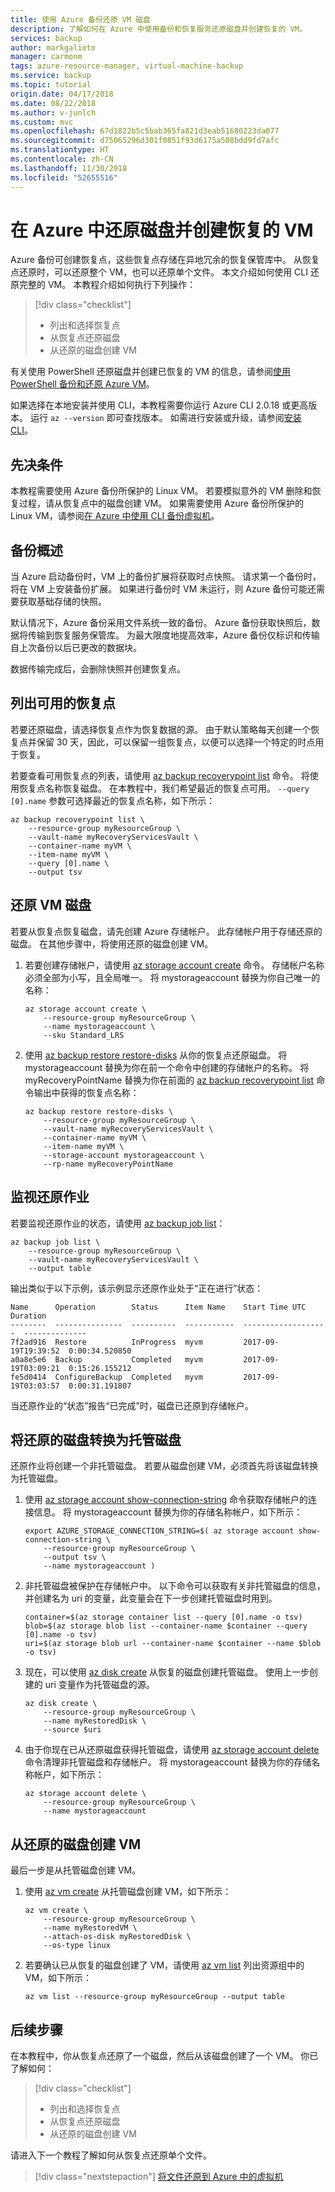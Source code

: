 ```yaml
---
title: 使用 Azure 备份还原 VM 磁盘
description: 了解如何在 Azure 中使用备份和恢复服务还原磁盘并创建恢复的 VM。
services: backup
author: markgalioto
manager: carmonm
tags: azure-resource-manager, virtual-machine-backup
ms.service: backup
ms.topic: tutorial
origin.date: 04/17/2018
ms.date: 08/22/2018
ms.author: v-junlch
ms.custom: mvc
ms.openlocfilehash: 67d1822b5c5bab365fa821d3eab51680223da077
ms.sourcegitcommit: d75065296d301f0851f93d6175a508bdd9fd7afc
ms.translationtype: HT
ms.contentlocale: zh-CN
ms.lasthandoff: 11/30/2018
ms.locfileid: "52655516"
---
```

# <a name="restore-a-disk-and-create-a-recovered-vm-in-azure"></a>在 Azure 中还原磁盘并创建恢复的 VM
Azure 备份可创建恢复点，这些恢复点存储在异地冗余的恢复保管库中。 从恢复点还原时，可以还原整个 VM，也可以还原单个文件。 本文介绍如何使用 CLI 还原完整的 VM。 本教程介绍如何执行下列操作：

> [!div class="checklist"]
> * 列出和选择恢复点
> * 从恢复点还原磁盘
> * 从还原的磁盘创建 VM

有关使用 PowerShell 还原磁盘并创建已恢复的 VM 的信息，请参阅[使用 PowerShell 备份和还原 Azure VM](backup-azure-vms-automation.md#restore-an-azure-vm)。

如果选择在本地安装并使用 CLI，本教程需要你运行 Azure CLI 2.0.18 或更高版本。 运行 `az --version` 即可查找版本。 如需进行安装或升级，请参阅[安装 CLI](/cli/install-azure-cli)。 


## <a name="prerequisites"></a>先决条件
本教程需要使用 Azure 备份所保护的 Linux VM。 若要模拟意外的 VM 删除和恢复过程，请从恢复点中的磁盘创建 VM。 如果需要使用 Azure 备份所保护的 Linux VM，请参阅[在 Azure 中使用 CLI 备份虚拟机](quick-backup-vm-cli.md)。


## <a name="backup-overview"></a>备份概述
当 Azure 启动备份时，VM 上的备份扩展将获取时点快照。 请求第一个备份时，将在 VM 上安装备份扩展。 如果进行备份时 VM 未运行，则 Azure 备份可能还需要获取基础存储的快照。

默认情况下，Azure 备份采用文件系统一致的备份。 Azure 备份获取快照后，数据将传输到恢复服务保管库。 为最大限度地提高效率，Azure 备份仅标识和传输自上次备份以后已更改的数据块。

数据传输完成后，会删除快照并创建恢复点。


## <a name="list-available-recovery-points"></a>列出可用的恢复点
若要还原磁盘，请选择恢复点作为恢复数据的源。 由于默认策略每天创建一个恢复点并保留 30 天，因此，可以保留一组恢复点，以便可以选择一个特定的时点用于恢复。 

若要查看可用恢复点的列表，请使用 [az backup recoverypoint list](/cli/backup/recoverypoint?view=azure-cli-latest#az-backup-recoverypoint-list) 命令。 将使用恢复点名称恢复磁盘。 在本教程中，我们希望最近的恢复点可用。 `--query [0].name` 参数可选择最近的恢复点名称，如下所示：

```azurecli
az backup recoverypoint list \
    --resource-group myResourceGroup \
    --vault-name myRecoveryServicesVault \
    --container-name myVM \
    --item-name myVM \
    --query [0].name \
    --output tsv
```


## <a name="restore-a-vm-disk"></a>还原 VM 磁盘
若要从恢复点恢复磁盘，请先创建 Azure 存储帐户。 此存储帐户用于存储还原的磁盘。 在其他步骤中，将使用还原的磁盘创建 VM。

1. 若要创建存储帐户，请使用 [az storage account create](/cli/storage/account?view=azure-cli-latest#az-storage-account-create) 命令。 存储帐户名称必须全部为小写，且全局唯一。 将 mystorageaccount 替换为你自己唯一的名称：

    ```azurecli
    az storage account create \
        --resource-group myResourceGroup \
        --name mystorageaccount \
        --sku Standard_LRS
    ```

2. 使用 [az backup restore restore-disks](/cli/backup/restore?view=azure-cli-latest#az-backup-restore-restore-disks) 从你的恢复点还原磁盘。 将 mystorageaccount 替换为你在前一个命令中创建的存储帐户的名称。 将 myRecoveryPointName 替换为你在前面的 [az backup recoverypoint list](/cli/backup/recoverypoint?view=azure-cli-latest#az-backup-recoverypoint-list) 命令输出中获得的恢复点名称：

    ```azurecli
    az backup restore restore-disks \
        --resource-group myResourceGroup \
        --vault-name myRecoveryServicesVault \
        --container-name myVM \
        --item-name myVM \
        --storage-account mystorageaccount \
        --rp-name myRecoveryPointName
    ```


## <a name="monitor-the-restore-job"></a>监视还原作业
若要监视还原作业的状态，请使用 [az backup job list](/cli/backup/job?view=azure-cli-latest#az-backup-job-list)：

```azurecli 
az backup job list \
    --resource-group myResourceGroup \
    --vault-name myRecoveryServicesVault \
    --output table
```

输出类似于以下示例，该示例显示还原作业处于“正在进行”状态：

```
Name      Operation        Status      Item Name    Start Time UTC       Duration
--------  ---------------  ----------  -----------  -------------------  --------------
7f2ad916  Restore          InProgress  myvm         2017-09-19T19:39:52  0:00:34.520850
a0a8e5e6  Backup           Completed   myvm         2017-09-19T03:09:21  0:15:26.155212
fe5d0414  ConfigureBackup  Completed   myvm         2017-09-19T03:03:57  0:00:31.191807
```

当还原作业的“状态”报告“已完成”时，磁盘已还原到存储帐户。


## <a name="convert-the-restored-disk-to-a-managed-disk"></a>将还原的磁盘转换为托管磁盘
还原作业将创建一个非托管磁盘。 若要从磁盘创建 VM，必须首先将该磁盘转换为托管磁盘。

1. 使用 [az storage account show-connection-string](/cli/storage/account?view=azure-cli-latest#az-storage-account-show-connection-string) 命令获取存储帐户的连接信息。 将 mystorageaccount 替换为你的存储名称帐户，如下所示：
    
    ```azurecli
    export AZURE_STORAGE_CONNECTION_STRING=$( az storage account show-connection-string \
        --resource-group myResourceGroup \
        --output tsv \
        --name mystorageaccount )
    ```

2. 非托管磁盘被保护在存储帐户中。 以下命令可以获取有关非托管磁盘的信息，并创建名为 uri 的变量，此变量会在下一步创建托管磁盘时用到。

    ```azurecli
    container=$(az storage container list --query [0].name -o tsv)
    blob=$(az storage blob list --container-name $container --query [0].name -o tsv)
    uri=$(az storage blob url --container-name $container --name $blob -o tsv)
    ```

3. 现在，可以使用 [az disk create](/cli/disk?view=azure-cli-latest#az-disk-create) 从恢复的磁盘创建托管磁盘。 使用上一步创建的 uri 变量作为托管磁盘的源。

    ```azurecli
    az disk create \
        --resource-group myResourceGroup \
        --name myRestoredDisk \
        --source $uri
    ```

4. 由于你现在已从还原磁盘获得托管磁盘，请使用 [az storage account delete](/cli/storage/account?view=azure-cli-latest#az-storage-account-delete) 命令清理非托管磁盘和存储帐户。 将 mystorageaccount 替换为你的存储名称帐户，如下所示：

    ```azurecli
    az storage account delete \
        --resource-group myResourceGroup \
        --name mystorageaccount
    ```


## <a name="create-a-vm-from-the-restored-disk"></a>从还原的磁盘创建 VM
最后一步是从托管磁盘创建 VM。

1. 使用 [az vm create](/cli/vm?view=azure-cli-latest#az-vm-create) 从托管磁盘创建 VM，如下所示：

    ```azurecli
    az vm create \
        --resource-group myResourceGroup \
        --name myRestoredVM \
        --attach-os-disk myRestoredDisk \
        --os-type linux
    ```

2. 若要确认已从恢复的磁盘创建了 VM，请使用 [az vm list](/cli/vm?view=azure-cli-latest#az-vm-list) 列出资源组中的 VM，如下所示：

    ```azurecli
    az vm list --resource-group myResourceGroup --output table
    ```


## <a name="next-steps"></a>后续步骤
在本教程中，你从恢复点还原了一个磁盘，然后从该磁盘创建了一个 VM。 你已了解如何：

> [!div class="checklist"]
> * 列出和选择恢复点
> * 从恢复点还原磁盘
> * 从还原的磁盘创建 VM

请进入下一个教程了解如何从恢复点还原单个文件。

> [!div class="nextstepaction"]
> [将文件还原到 Azure 中的虚拟机](tutorial-restore-files.md)


<!-- Update_Description: link update -->